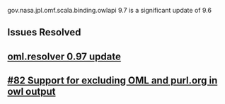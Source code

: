 gov.nasa.jpl.omf.scala.binding.owlapi 9.7 is a significant update of 9.6

## Issues Resolved

## [oml.resolver 0.97 update](https://github.com/JPL-IMCE/gov.nasa.jpl.imce.oml.resolver/blob/master/notes/0.97.markdown)

## [#82 Support for excluding OML and purl.org in owl output](https://github.com/JPL-IMCE/gov.nasa.jpl.omf.scala.binding.owlapi/issues/82)

